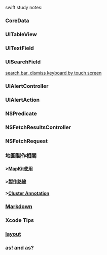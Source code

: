 swift study notes:

### CoreData
### UITableView
### UITextField
### UISearchField
[search bar, dismiss keyboard by touch screen](https://github.com/dogteeth/SwiftNotes/blob/main/searbarDismissKeyboard.md)

### UIAlertController
### UIAlertAction
### NSPredicate
### NSFetchResultsController
### NSFetchRequest


### 地圖製作相關
#### >[MapKit使用](https://github.com/dogteeth/SwiftNotes/blob/main/MapKit.md)
#### >[製作路線](https://github.com/dogteeth/SwiftNotes/blob/main/makingMapRoute.md)
#### >[Cluster Annotation](https://codereview.stackexchange.com/questions/212628/custom-map-annotations-and-clusters/214565)


### [Markdown](https://guides.github.com/features/mastering-markdown/)
### Xcode Tips

### [layout](https://github.com/dogteeth/SwiftNotes/blob/main/layout.md)
### as! and as?
